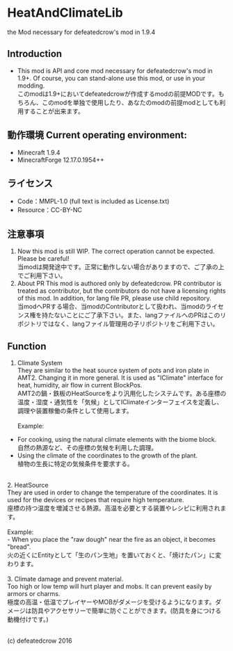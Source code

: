 # HeatAndClimateLib
the Mod necessary for defeatedcrow's mod in 1.9.4

## Introduction
- This mod is API and core mod necessary for defeatedcrow's mod in 1.9+. Of course, you can stand-alone use this mod, or use in your modding. <br>このmodは1.9+においてdefeatedcrowが作成するmodの前提MODです。もちろん、このmodを単独で使用したり、あなたのmodの前提modとしても利用することが出来ます。

## 動作環境 Current operating environment:
- Minecraft 1.9.4  
- MinecraftForge 12.17.0.1954++  
   
## ライセンス
- Code：MMPL-1.0  (full text is included as License.txt)
- Resource：CC-BY-NC  

## 注意事項
1. Now this mod is still WIP. The correct operation cannot be expected. Please be careful! <br> 当modは開発途中です。正常に動作しない場合がありますので、ご了承の上でご利用下さい。<br>
2. About PR  This mod is authored only by defeatedcrow. PR contributor is treated as contributor, but the contributors do not have a licensing rights of this mod.  In addition, for lang file PR, please use child repository. <br> 当modへPRする場合、当modのContributorとして扱われ、当modのライセンス権を持たないことにご了承下さい。また、langファイルへのPRはこのリポジトリではなく、langファイル管理用の子リポジトリをご利用下さい。  <br>

## Function
1. Climate System  <br>They are similar to the heat source system of pots and iron plate in AMT2. Changing it in more general. It is used as "IClimate" interface for heat, humidity, air flow in current BlockPos. <br> AMT2の鍋・鉄板のHeatSourceをより汎用化したシステムです。ある座標の温度・湿度・通気性を「気候」としてIClimateインターフェイスを定義し、調理や装置稼働の条件として使用します。<br><br>
 Example: <br>
 - For cooking, using the natural climate elements with the biome block.  <br>自然の熱源など、その座標の気候を利用した調理。<br>
 - Using the climate of the coordinates to the growth of the plant.  <br>植物の生長に特定の気候条件を要求する。 <br> 
<br>
2. HeatSource  <br>They are used in order to change the temperature of the coordinates. It is used for the devices or recipes that require high temperature.  <br>座標の持つ温度を増減させる熱源。高温を必要とする装置やレシピに利用されます。<br><br>
 Example: <br>
 - When you place the "raw dough" near the fire as an object, it becomes "bread". <br>  火の近くにEntityとして「生のパン生地」を置いておくと、「焼けたパン」に変わります。  <br>
<br>
3. Climate damage and prevent material. <br>Too high or low temp will hurt player and mobs. It can prevent easily by armors or charms.<br> 極度の高温・低温でプレイヤーやMOBがダメージを受けるようになります。ダメージは防具やアクセサリーで簡単に防ぐことができます。(防具を身につける動機付けです。)<br><br>

(c) defeatedcrow 2016
